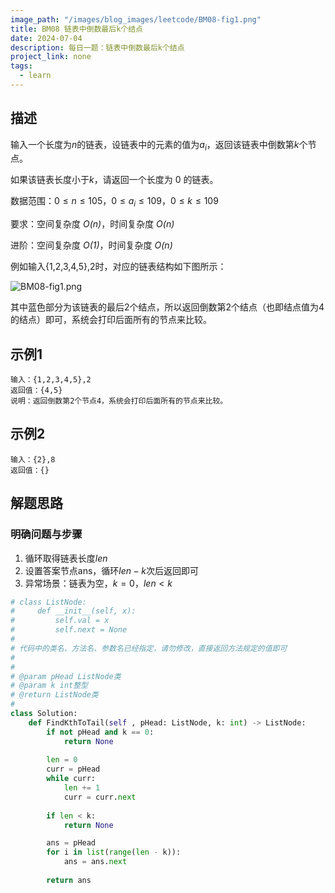 ```yaml
---
image_path: "/images/blog_images/leetcode/BM08-fig1.png"
title: BM08 链表中倒数最后k个结点
date: 2024-07-04
description: 每日一题：链表中倒数最后k个结点
project_link: none
tags:
  - learn
---
```

## 描述

输入一个长度为$n$﻿的链表，设链表中的元素的值为$a_i$﻿，返回该链表中倒数第$k$﻿个节点。

如果该链表长度小于$k$﻿，请返回一个长度为 0 的链表。

数据范围：$0≤n≤105$﻿，$0≤a_i≤109$﻿，$0≤k≤109$﻿

要求：空间复杂度 _$O(n)$_﻿，时间复杂度 _$O(n)$_﻿

进阶：空间复杂度 _$O(1)$_﻿，时间复杂度 _$O(n)$_﻿

例如输入{1,2,3,4,5},2时，对应的链表结构如下图所示：

![BM08-fig1.png](/images/blog_images/leetcode/BM08-fig1.png)

其中蓝色部分为该链表的最后2个结点，所以返回倒数第2个结点（也即结点值为4的结点）即可，系统会打印后面所有的节点来比较。

## 示例1

```Plain
输入：{1,2,3,4,5},2
返回值：{4,5}
说明：返回倒数第2个节点4，系统会打印后面所有的节点来比较。
```

## 示例2

```Plain
输入：{2},8
返回值：{}
```

## 解题思路

### 明确问题与步骤

1. 循环取得链表长度$len$﻿
2. 设置答案节点ans，循环$len-k$﻿次后返回即可
3. 异常场景：链表为空，$k=0$﻿，$len<k$﻿

```Python
# class ListNode:
#     def __init__(self, x):
#         self.val = x
#         self.next = None
#
# 代码中的类名、方法名、参数名已经指定，请勿修改，直接返回方法规定的值即可
#
# 
# @param pHead ListNode类 
# @param k int整型 
# @return ListNode类
#
class Solution:
    def FindKthToTail(self , pHead: ListNode, k: int) -> ListNode:
        if not pHead and k == 0:
            return None
        
        len = 0
        curr = pHead
        while curr:
            len += 1
            curr = curr.next
        
        if len < k:
            return None

        ans = pHead
        for i in list(range(len - k)):
            ans = ans.next
        
        return ans
```